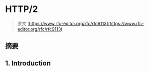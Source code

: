 # HTTP/2

> 原文 [https://www.rfc-editor.org/rfc/rfc9113](https://www.rfc-editor.org/rfc/rfc9113)

## 摘要

## 1. Introduction